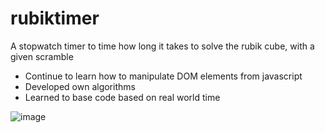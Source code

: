 # rubiktimer
A stopwatch timer to time how long it takes to solve the rubik cube, with a given scramble

- Continue to learn how to manipulate DOM elements from javascript
- Developed own algorithms
- Learned to base code based on real world time

![image](https://github.com/Evickerest/rubiktimer/assets/121898077/ad6717ed-1c66-4181-b928-020cc8a8f392)

